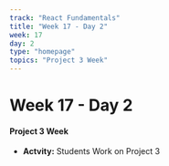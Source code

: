 ```yaml
---
track: "React Fundamentals"
title: "Week 17 - Day 2"
week: 17
day: 2
type: "homepage"
topics: "Project 3 Week"
---
```



# Week 17 - Day 2

#### Project 3 Week
- **Actvity:** Students Work on Project 3

